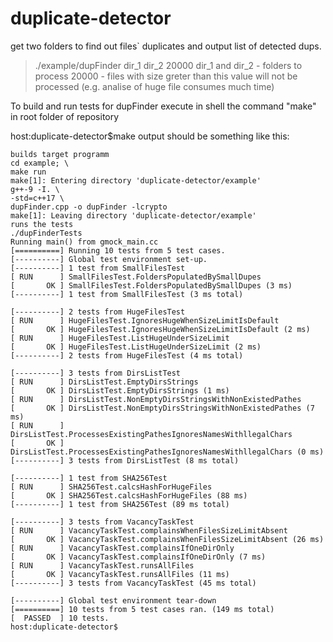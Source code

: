 # duplicate-detector
get two folders to find out files\` duplicates and output list of detected dups.

>./example/dupFinder dir_1 dir_2 20000
dir_1 and dir_2 - folders to process
20000 - files with size greter than this value will not be processed (e.g. analise of huge file consumes much time)


To build and run tests for dupFinder execute in shell the command "make" in root folder of repository

host:duplicate-detector$make
output should be something like this:
```
builds target programm
cd example; \
make run
make[1]: Entering directory 'duplicate-detector/example'
g++-9 -I. \
-std=c++17 \
dupFinder.cpp -o dupFinder -lcrypto
make[1]: Leaving directory 'duplicate-detector/example'
runs the tests
./dupFinderTests
Running main() from gmock_main.cc
[==========] Running 10 tests from 5 test cases.
[----------] Global test environment set-up.
[----------] 1 test from SmallFilesTest
[ RUN      ] SmallFilesTest.FoldersPopulatedBySmallDupes
[       OK ] SmallFilesTest.FoldersPopulatedBySmallDupes (3 ms)
[----------] 1 test from SmallFilesTest (3 ms total)

[----------] 2 tests from HugeFilesTest
[ RUN      ] HugeFilesTest.IgnoresHugeWhenSizeLimitIsDefault
[       OK ] HugeFilesTest.IgnoresHugeWhenSizeLimitIsDefault (2 ms)
[ RUN      ] HugeFilesTest.ListHugeUnderSizeLimit
[       OK ] HugeFilesTest.ListHugeUnderSizeLimit (2 ms)
[----------] 2 tests from HugeFilesTest (4 ms total)

[----------] 3 tests from DirsListTest
[ RUN      ] DirsListTest.EmptyDirsStrings
[       OK ] DirsListTest.EmptyDirsStrings (1 ms)
[ RUN      ] DirsListTest.NonEmptyDirsStringsWithNonExistedPathes
[       OK ] DirsListTest.NonEmptyDirsStringsWithNonExistedPathes (7 ms)
[ RUN      ] DirsListTest.ProcessesExistingPathesIgnoresNamesWithllegalChars
[       OK ] DirsListTest.ProcessesExistingPathesIgnoresNamesWithllegalChars (0 ms)
[----------] 3 tests from DirsListTest (8 ms total)

[----------] 1 test from SHA256Test
[ RUN      ] SHA256Test.calcsHashForHugeFiles
[       OK ] SHA256Test.calcsHashForHugeFiles (88 ms)
[----------] 1 test from SHA256Test (89 ms total)

[----------] 3 tests from VacancyTaskTest
[ RUN      ] VacancyTaskTest.complainsWhenFilesSizeLimitAbsent
[       OK ] VacancyTaskTest.complainsWhenFilesSizeLimitAbsent (26 ms)
[ RUN      ] VacancyTaskTest.complainsIfOneDirOnly
[       OK ] VacancyTaskTest.complainsIfOneDirOnly (7 ms)
[ RUN      ] VacancyTaskTest.runsAllFiles
[       OK ] VacancyTaskTest.runsAllFiles (11 ms)
[----------] 3 tests from VacancyTaskTest (45 ms total)

[----------] Global test environment tear-down
[==========] 10 tests from 5 test cases ran. (149 ms total)
[  PASSED  ] 10 tests.
host:duplicate-detector$
```

